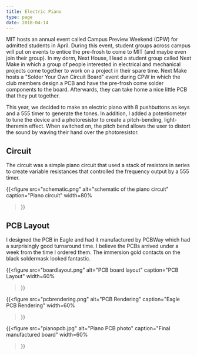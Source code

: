 ```yaml
---
title: Electric Piano
type: page
date: 2018-04-14
---
```


MIT hosts an annual event called Campus Preview Weekend (CPW) for admitted students in April. During this event, student groups across campus will put on events to entice the pre-frosh to come to MIT (and maybe even join their group). In my dorm, Next House, I lead a student group called Next Make in which a group of people interested in electrical and mechanical projects come together to work on a project in their spare time. Next Make hosts a "Solder Your Own Circuit Board" event during CPW in which the club members design a PCB and have the pre-frosh come solder components to the board. Afterwards, they can take home a nice little PCB that they put together.

This year, we decided to make an electric piano with 8 pushbuttons as keys and a 555 timer to generate the tones. In addition, I added a potentiometer to tune the device and a photoresistor to create a pitch-bending, light-theremin effect. When switched on, the pitch bend allows the user to distort the sound by waving their hand over the photoresistor.

## Circuit

The circuit was a simple piano circuit that used a stack of resistors in series to create variable resistances that controlled the frequency output by a 555 timer.

{{<figure
  src="schematic.png"
  alt="schematic of the piano circuit"
  caption="Piano circuit"
  width=80%
>}}

## PCB Layout

I designed the PCB in Eagle and had it manufactured by PCBWay which had a surprisingly good turnaround time. I believe the PCBs arrived under a week from the time I ordered them. The immersion gold contacts on the black soldermask looked fantastic.

{{<figure
  src="boardlayout.png"
  alt="PCB board layout"
  caption="PCB Layout"
  width=60%
>}}

{{<figure
  src="pcbrendering.png"
  alt="PCB Rendering"
  caption="Eagle PCB Rendering"
  width=60%
>}}

{{<figure
  src="pianopcb.jpg"
  alt="Piano PCB photo"
  caption="Final manufactured board"
  width=60%
>}}
